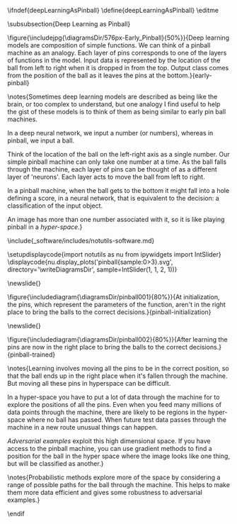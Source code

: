 \ifndef{deepLearningAsPinball}
\define{deepLearningAsPinball}
\editme

\subsubsection{Deep Learning as Pinball}

\figure{\includejpg{\diagramsDir/576px-Early_Pinball}{50%}}{Deep learning models are composition of simple functions. We can think of a pinball machine as an analogy. Each layer of pins corresponds to one of the layers of functions in the model. Input data is represented by the location of the ball from left to right when it is dropped in from the top. Output class comes from the position of the ball as it leaves the pins at the bottom.}{early-pinball}

\notes{Sometimes deep learning models are described as being like the brain, or too complex to understand, but one analogy I find useful to help the gist of these models is to think of them as being similar to early pin ball machines. 

In a deep neural network, we input a number (or numbers), whereas in pinball, we input a ball. 

Think of the location of the ball on the left-right axis as a single number. Our simple pinball machine can only take one number at a time. As the ball falls through the machine, each layer of pins can be thought of as a different layer of 'neurons'. Each layer acts to move the ball from left to right. 

In a pinball machine, when the ball gets to the bottom it might fall into a hole defining a score, in a neural network, that is equivalent to the decision: a classification of the input object. 

An image has more than one number associated with it, so it is like playing pinball in a *hyper-space*.}

\include{_software/includes/notutils-software.md}

\setupdisplaycode{import notutils as nu
from ipywidgets import IntSlider}
\displaycode{nu.display_plots('pinball{sample:0>3}.svg', 
                            directory='\writeDiagramsDir',
							sample=IntSlider(1, 1, 2, 1))}

\newslide{}

\figure{\includediagram{\diagramsDir/pinball001}{80%}}{At initialization, the pins, which represent the parameters of the function, aren't in the right place to bring the balls to the correct decisions.}{pinball-initialization}

\newslide{}

\figure{\includediagram{\diagramsDir/pinball002}{80%}}{After learning the pins are now in the right place to bring the balls to the correct decisions.}{pinball-trained}

\notes{Learning involves moving all the pins to be in the correct position, so that the ball ends up in the right place when it's fallen through the machine. But moving all these pins in hyperspace can be difficult. 

In a hyper-space you have to put a lot of data through the machine for to explore the positions of all the pins. Even when you feed many millions of data points through the machine, there are likely to be regions in the hyper-space where no ball has passed. When future test data passes through the machine in a new route unusual things can happen.

*Adversarial examples* exploit this high dimensional space. If you have access to the pinball machine, you can use gradient methods to find a position for the ball in the hyper space where the image looks like one thing, but will be classified as another.}

\notes{Probabilistic methods explore more of the space by considering a range of possible paths for the ball through the machine. This helps to make them more data efficient and gives some robustness to adversarial examples.}

\endif
